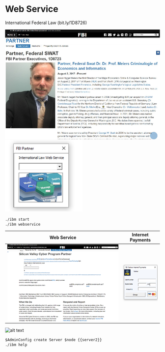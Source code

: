 # Web Service
International Federal Law (bit.ly/1D8726)

![alt text](css/readme_1.jpg)
![alt text](docs/vba/fbi-webservice-vba.PNG)
```
./ibm start
./ibm webservice
```
|Web Service| Internet Payments|
|-------------------------------|------------------------------------------|
|![alt text](css/webservice.PNG)|![alt text](css/fbi-internet-payments.png)|

![alt text](https://www.ibm.com/support/pages/system/files/support/nas/nastech.nsf/0/c7d850d2bb55b440852581f50057e3eb/Content/0.20C.gif)
```
$AdminConfig create Server $node {{server2}}
./ibm help
```
